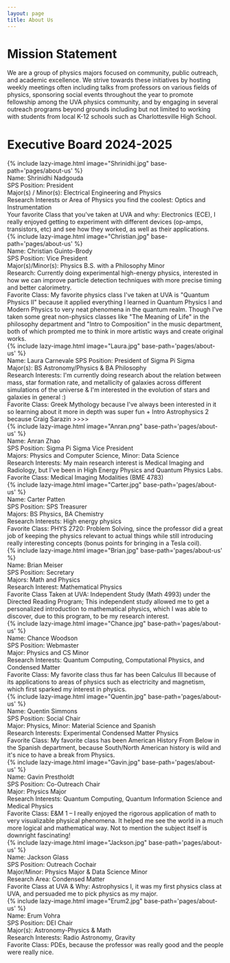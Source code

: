 ```yaml
---
layout: page
title: About Us
---
```

# Mission Statement

We are a group of physics majors focused on community, public outreach, and academic excellence. We strive towards these initiatives by hosting weekly meetings often including talks from professors on 
various fields of physics, sponsoring social events throughout the year to promote fellowship among the UVA physics community, and by engaging in several outreach programs beyond grounds including but not
limited to working with students from local K-12 schools such as Charlottesville High School.

# Executive Board 2024-2025

{% include lazy-image.html 
   image="Shrinidhi.jpg" 
   base-path='pages/about-us'
%}
<br>
Name: Shrinidhi Nadgouda
<br>
SPS Position: President
<br>
Major(s) / Minor(s): Electrical Engineering and Physics
<br>
Research Interests or Area of Physics you find the coolest: Optics and Instrumentation
<br>
Your favorite Class that you've taken at UVA and why: Electronics (ECE), I really enjoyed getting to experiment with different devices (op-amps, transistors, etc) and see how they worked, as well as their applications.
<br>
{% include lazy-image.html
   image="Christian.jpg"
   base-path='pages/about-us'
%}
<br>
Name: Christian Guinto-Brody
<br>
SPS Position: Vice President
<br>
Major(s)/Minor(s): Physics B.S. with a Philosophy Minor
<br>
Research: Currently doing experimental high-energy physics, interested in how we can improve particle detection techniques with more precise timing and better calorimetry.
<br>
Favorite Class: My favorite physics class I've taken at UVA is "Quantum Physics II" because it applied everything I learned in Quantum Physics I and Modern Physics to very neat phenomena in the quantum realm. Though I've taken some great non-physics classes like "The Meaning of Life" in the philosophy department and "Intro to Composition" in the music department, both of which prompted me to think in more artistic ways and create original works.
<br>
{% include lazy-image.html
   image="Laura.jpg"
   base-path='pages/about-us'
%}
<br>
Name: Laura Carnevale
SPS Position: President of Sigma Pi Sigma
<br>
Major(s): BS Astronomy/Physics & BA Philosophy
<br>
Research Interests: I'm currently doing research about the relation between mass, star formation rate, and metallicity of galaxies across different simulations of the universe & I'm interested in the evolution of stars and galaxies in general :)
<br>
Favorite Class: Greek Mythology because I've always been interested in it so learning about it more in depth was super fun + Intro Astrophysics 2 because Craig Sarazin >>>>
<br>
{% include lazy-image.html
   image="Anran.png"
   base-path='pages/about-us'
%}
<br>
Name: Anran Zhao
<br>
SPS Position: Sigma Pi Sigma Vice President
<br>
Majors: Physics and Computer Science, Minor: Data Science
<br>
Research Interests: My main research interest is Medical Imaging and Radiology, but I've been in High Energy Physics and Quantum Physics Labs.
<br>
Favorite Class: Medical Imaging Modalities (BME 4783)
<br>
{% include lazy-image.html
   image="Carter.jpg"
   base-path='pages/about-us'
%}
<br>
Name: Carter Patten
<br>
SPS Position: SPS Treasurer
<br>
Majors: BS Physics, BA Chemistry
<br>
Research Interests: High energy physics
<br>
Favorite Class: PHYS 2720: Problem Solving, since the professor did a great job of keeping the physics relevant to actual things while still introducing really interesting concepts (bonus points for bringing in a Tesla coil).
<br>
{% include lazy-image.html
   image="Brian.jpg"
   base-path='pages/about-us'
%}
<br>
Name: Brian Meiser
<br>
SPS Position: Secretary
<br>
Majors: Math and Physics
<br>
Research Interest: Mathematical Physics
<br>
Favorite Class Taken at UVA: Independent Study (Math 4993) under the Directed Reading Program; This independent study allowed me to get a personalized introduction to mathematical physics, which I was able to discover, due to this program, to be my research interest. 
<br>
{% include lazy-image.html
   image="Chance.jpg"
   base-path='pages/about-us'
%}
<br>
Name: Chance Woodson
<br>
SPS Position: Webmaster
<br>
Major: Physics and CS Minor
<br>
Research Interests: Quantum Computing, Computational Physics, and Condensed Matter
<br>
Favorite Class: My favorite class thus far has been Calculus III because of its applications to areas of physics such as electricity and magnetism, which first sparked my interest in physics.
<br>
{% include lazy-image.html
   image="Quentin.jpg"
   base-path='pages/about-us'
%}
<br>
Name: Quentin Simmons
<br>
SPS Position: Social Chair
<br>
Major: Physics, Minor: Material Science and Spanish
<br>
Research Interests: Experimental Condensed Matter Physics
<br>
Favorite Class: My favorite class has been American History From Below in the Spanish department, because South/North American history is wild and it's nice to have a break from Physics.
<br>
{% include lazy-image.html
   image="Gavin.jpg"
   base-path='pages/about-us'
%}
<br>
Name: Gavin Prestholdt
<br>
SPS Position: Co-Outreach Chair
<br>
Major: Physics Major
<br>
Research Interests: Quantum Computing, Quantum Information Science and Medical Physics
<br>
Favorite Class: E&M 1 – I really enjoyed the rigorous application of math to very visualizable physical phenomena. It helped me see the world in a much more logical and mathematical way.  Not to mention the subject itself is downright fascinating!
<br>
{% include lazy-image.html
   image="Jackson.jpg"
   base-path='pages/about-us'
%}
<br>
Name: Jackson Glass
<br>
SPS Position: Outreach Cochair
<br>
Major/Minor: Physics Major & Data Science Minor
<br>
Research Area: Condensed Matter
<br>
Favorite Class at UVA & Why: Astrophysics I, it was my first physics class at UVA, and persuaded me to pick physics as my major.
<br>
{% include lazy-image.html
   image="Erum2.jpg"
   base-path='pages/about-us'
%}
<br>
Name: Erum Vohra
<br>
SPS Position: DEI Chair
<br>
Major(s): Astronomy-Physics & Math
<br>
Research Interests: Radio Astronomy, Gravity
<br>
Favorite Class: PDEs, because the professor was really good and the people were really nice.

